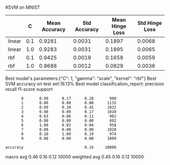 #SVM on MNIST

|        |       C | Mean Accuracy | Std Accuracy | Mean Hinge Loss | Std Hinge Loss |
|--------|---------|---------------|--------------|-----------------|----------------|
| linear |     0.1 |        0.9281 |       0.0031 |          0.1897 |         0.0068 |
| linear |     1.0 |        0.9283 |       0.0031 |          0.1895 |         0.0065 |
| rbf    |     0.1 |        0.9425 |       0.0019 |          0.1658 |         0.0059 |
| rbf    |     1.0 |        0.9688 |       0.0012 |          0.0829 |         0.0036 |

Best model's parameters:{"C": 1, "gamma": "scale", "kernel": "rbf"}
Best SVM accuracy on test set:16.13%
Best model classification_report:
              precision    recall  f1-score   support

           0       0.99      0.17      0.28       980
           1       0.00      0.00      0.00      1135
           2       0.89      0.30      0.45      1032
           3       0.98      0.09      0.17      1010
           4       0.63      0.06      0.11       982
           5       0.00      0.00      0.00       892
           6       1.00      0.02      0.04       958
           7       0.00      0.00      0.00      1028
           8       0.10      1.00      0.19       974
           9       0.00      0.00      0.00      1009

    accuracy                           0.16     10000
   macro avg       0.46      0.16      0.12     10000
weighted avg       0.45      0.16      0.12     10000
